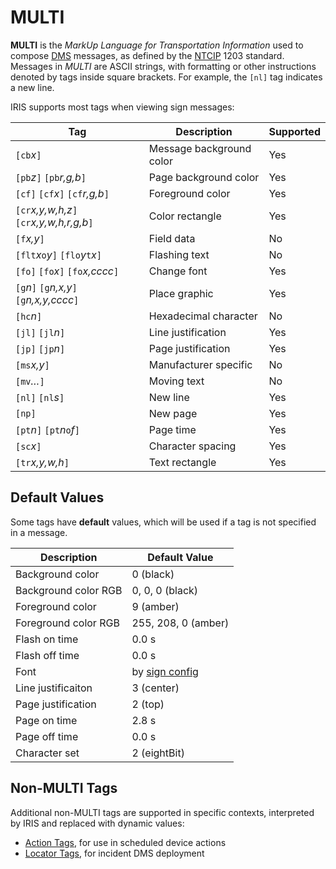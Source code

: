 # MULTI

**MULTI** is the _MarkUp Language for Transportation Information_ used to
compose [DMS] messages, as defined by the [NTCIP] 1203 standard.  Messages in
_MULTI_ are ASCII strings, with formatting or other instructions denoted by tags
inside square brackets.  For example, the `[nl]` tag indicates a new line.

IRIS supports most tags when viewing sign messages:

Tag                                           | Description              | Supported
----------------------------------------------|--------------------------|----------
`[cb`_x_`]`                                   | Message background color | Yes
`[pb`_z_`]` `[pb`_r,g,b_`]`                   | Page background color    | Yes
`[cf]` `[cf`_x_`]` `[cf`_r,g,b_`]`            | Foreground color         | Yes
`[cr`_x,y,w,h,z_`]` `[cr`_x,y,w,h,r,g,b_`]`   | Color rectangle          | Yes
`[f`_x,y_`]`                                  | Field data               | No
`[flt`_x_`o`_y_`]` `[flo`_y_`t`_x_`]`         | Flashing text            | No
`[fo]` `[fo`_x_`]` `[fo`_x,cccc_`]`           | Change font              | Yes
`[g`_n_`]` `[g`_n,x,y_`]` `[g`_n,x,y,cccc_`]` | Place graphic            | Yes
`[hc`_n_`]`                                   | Hexadecimal character    | No
`[jl]` `[jl`_n_`]`                            | Line justification       | Yes
`[jp]` `[jp`_n_`]`                            | Page justification       | Yes
`[ms`_x,y_`]`                                 | Manufacturer specific    | No
`[mv`_…_`]`                                   | Moving text              | No
`[nl]` `[nl`_s_`]`                            | New line                 | Yes
`[np]`                                        | New page                 | Yes
`[pt`_n_`]` `[pt`_n_`o`_f_`]`                 | Page time                | Yes
`[sc`_x_`]`                                   | Character spacing        | Yes
`[tr`_x,y,w,h_`]`                             | Text rectangle           | Yes

## Default Values

Some tags have **default** values, which will be used if a tag is not specified
in a message.

| Description          | Default Value       |
|----------------------|---------------------|
| Background color     | 0 (black)           |
| Background color RGB | 0, 0, 0 (black)     |
| Foreground color     | 9 (amber)           |
| Foreground color RGB | 255, 208, 0 (amber) |
| Flash on time        | 0.0 s               |
| Flash off time       | 0.0 s               |
| Font                 | by [sign config]    |
| Line justificaiton   | 3 (center)          |
| Page justification   | 2 (top)             |
| Page on time         | 2.8 s               |
| Page off time        | 0.0 s               |
| Character set        | 2 (eightBit)        |

## Non-MULTI Tags

Additional non-MULTI tags are supported in specific contexts, interpreted by
IRIS and replaced with dynamic values:
- [Action Tags], for use in scheduled device actions
- [Locator Tags], for incident DMS deployment


[Action Tags]: action_plans.html#action-tags
[DMS]: dms.html
[Locator Tags]: incident_dms.html#locator-tags
[NTCIP]: https://www.ntcip.org/document-numbers-and-status/
[sign config]: dms.html#configuration
